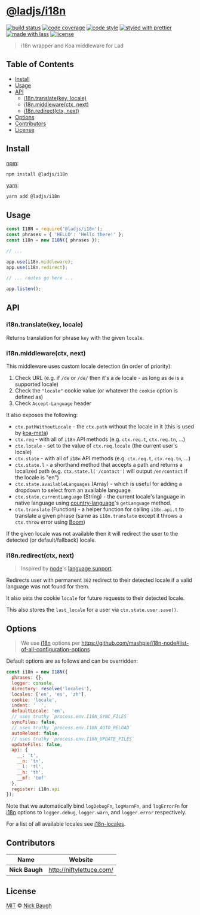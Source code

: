 # [**@ladjs/i18n**](https://github.com/ladjs/i18n)

[![build status](https://img.shields.io/travis/ladjs/i18n.svg)](https://travis-ci.org/ladjs/i18n)
[![code coverage](https://img.shields.io/codecov/c/github/ladjs/i18n.svg)](https://codecov.io/gh/ladjs/i18n)
[![code style](https://img.shields.io/badge/code_style-XO-5ed9c7.svg)](https://github.com/sindresorhus/xo)
[![styled with prettier](https://img.shields.io/badge/styled_with-prettier-ff69b4.svg)](https://github.com/prettier/prettier)
[![made with lass](https://img.shields.io/badge/made_with-lass-95CC28.svg)](https://lass.js.org)
[![license](https://img.shields.io/github/license/ladjs/i18n.svg)](<>)

> i18n wrapper and Koa middleware for Lad


## Table of Contents

* [Install](#install)
* [Usage](#usage)
* [API](#api)
  * [i18n.translate(key, locale)](#i18ntranslatekey-locale)
  * [i18n.middleware(ctx, next)](#i18nmiddlewarectx-next)
  * [i18n.redirect(ctx, next)](#i18nredirectctx-next)
* [Options](#options)
* [Contributors](#contributors)
* [License](#license)


## Install

[npm][]:

```sh
npm install @ladjs/i18n
```

[yarn][]:

```sh
yarn add @ladjs/i18n
```


## Usage

```js
const I18N = require('@ladjs/i18n');
const phrases = { 'HELLO': 'Hello there!' };
const i18n = new I18N({ phrases });

// ...

app.use(i18n.middleware);
app.use(i18n.redirect);

// ... routes go here ...

app.listen();
```


## API

### i18n.translate(key, locale)

Returns translation for phrase `key` with the given `locale`.

### i18n.middleware(ctx, next)

This middleware uses custom locale detection (in order of priority):

1. Check URL (e.g. if `/de` or `/de/` then it's a `de` locale - as long as `de` is a supported locale)
2. Check the `"locale"` cookie value (or whatever the `cookie` option is defined as)
3. Check `Accept-Language` header

It also exposes the following:

* `ctx.pathWithoutLocale` - the `ctx.path` without the locale in it (this is used by [koa-meta][])
* `ctx.req` - with all of `i18n` API methods (e.g. `ctx.req.t`, `ctx.req.tn`, ...)
* `ctx.locale` - set to the value of `ctx.req.locale` (the current user's locale)
* `ctx.state` - with all of `i18n` API methods (e.g. `ctx.req.t`, `ctx.req.tn`, ...)
* `ctx.state.l` - a shorthand method that accepts a path and returns a localized path (e.g. `ctx.state.l('/contact')` will output `/en/contact` if the locale is "en")
* `ctx.state.availableLanguages` (Array) - which is useful for adding a dropdown to select from an available language
* `ctx.state.currentLanguage` (String) - the current locale's language in native language using [country-language][]'s `getLanguage` method.
* `ctx.translate` (Function) - a helper function for calling `i18n.api.t` to translate a given phrase (same as `i18n.translate` except it throws a `ctx.throw` error using [Boom][])

If the given locale was not available then it will redirect the user to the detected (or default/fallback) locale.

### i18n.redirect(ctx, next)

> Inspired by [node][]'s [language support][language-support].

Redirects user with permanent `302` redirect to their detected locale if a valid language was not found for them.

It also sets the cookie `locale` for future requests to their detected locale.

This also stores the `last_locale` for a user via `ctx.state.user.save()`.


## Options

> We use [i18n][] options per <https://github.com/mashpie/i18n-node#list-of-all-configuration-options>

Default options are as follows and can be overridden:

```js
const i18n = new I18N({
  phrases: {},
  logger: console,
  directory: resolve('locales'),
  locales: ['en', 'es', 'zh'],
  cookie: 'locale',
  indent: '  ',
  defaultLocale: 'en',
  // uses truthy `process.env.I18N_SYNC_FILES`
  syncFiles: false,
  // uses truthy `process.env.I18N_AUTO_RELOAD`
  autoReload: false,
  // uses truthy `process.env.I18N_UPDATE_FILES`
  updateFiles: false,
  api: {
    __: 't',
    __n: 'tn',
    __l: 'tl',
    __h: 'th',
    __mf: 'tmf'
  },
  register: i18n.api
});
```

Note that we automatically bind `logDebugFn`, `logWarnFn`, and `logErrorFn` for [i18n][] options to `logger.debug`, `logger.warn`, and `logger.error` respectively.

For a list of all available locales see [i18n-locales][].


## Contributors

| Name           | Website                    |
| -------------- | -------------------------- |
| **Nick Baugh** | <http://niftylettuce.com/> |


## License

[MIT](LICENSE) © [Nick Baugh](http://niftylettuce.com/)


## 

[npm]: https://www.npmjs.com/

[yarn]: https://yarnpkg.com/

[i18n]: https://github.com/mashpie/i18n-node

[i18n-locales]: https://github.com/ladjs/i18n-locales

[koa-meta]: https://github.com/ladjs/koa-meta

[country-language]: https://github.com/bdswiss/country-language

[boom]: https://github.com/hapijs/boom

[node]: https://nodejs.org

[language-support]: https://github.com/nodejs/nodejs.org/commit/d6cdd942a8fc0fffcf6879eca124295e95991bbc#diff-78c12f5adc1848d13b1c6f07055d996eR59
